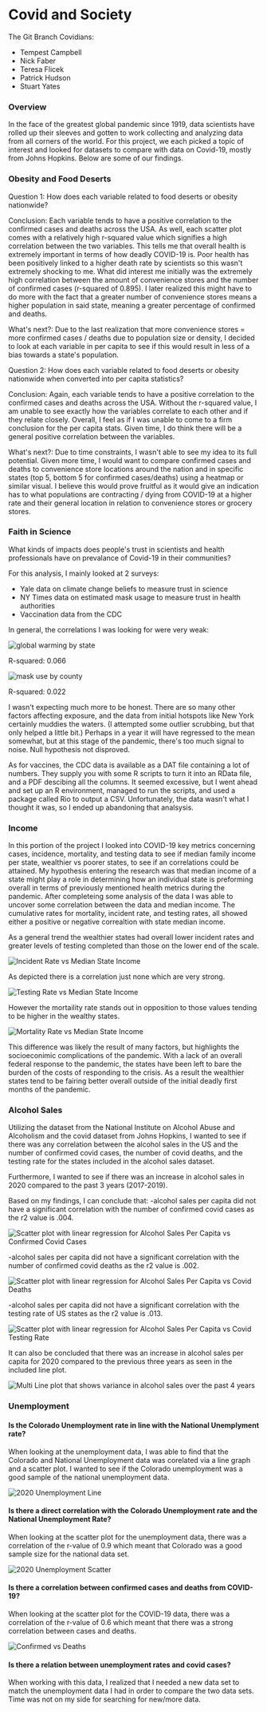 # Covid and Society

The Git Branch Covidians:

- Tempest Campbell
- Nick Faber
- Teresa Flicek
- Patrick Hudson
- Stuart Yates

### Overview

In the face of the greatest global pandemic since 1919, data scientists have rolled up their sleeves and gotten to work collecting and analyzing data from all corners of the world. For this project, we each picked a topic of interest and looked for datasets to compare with data on Covid-19, mostly from Johns Hopkins. Below are some of our findings.

### Obesity and Food Deserts

Question 1: How does each variable related to food deserts or obesity nationwide?

Conclusion: Each variable tends to have a positive correlation to the confirmed cases and deaths across the USA. As well, each scatter plot comes with a relatively high r-squared value which signifies a high correlation between the two variables. This tells me that overall health is extremely important in terms of how deadly COVID-19 is. Poor health has been positively linked to a higher death rate by scientists so this wasn't extremely shocking to me. What did interest me initially was the extremely high correlation between the amount of convenience stores and the number of confirmed cases (r-squared of 0.895). I later realized this might have to do more with the fact that a greater number of convenience stores means a higher population in said state, meaning a greater percentage of confirmed and deaths. 

What's next?: Due to the last realization that more convenience stores = more confirmed cases / deaths due to population size or density, I decided to look at each variable in per capita to see if this would result in less of a bias towards a state's population.

Question 2: How does each variable related to food deserts or obesity nationwide when converted into per capita statistics?

Conclusion: Again, each variable tends to have a positive correlation to the confirmed cases and deaths across the USA. Without the r-squared value, I am unable to see exactly how the variables correlate to each other and if they relate closely. Overall, I feel as if I was unable to come to a firm conclusion for the per capita stats. Given time, I do think there will be a general positive correlation between the variables.

What's next?: Due to time constraints, I wasn't able to see my idea to its full potential. Given more time, I would want to compare confirmed cases and deaths to convenience store locations around the nation and in specific states (top 5, bottom 5 for confirmed cases/deaths) using a heatmap or similar visual. I believe this would prove fruitful as it would give an indication has to what populations are contracting / dying from COVID-19 at a higher rate and their general location in relation to convenience stores or grocery stores.

### Faith in Science

What kinds of impacts does people's trust in scientists and health professionals have on prevalance of Covid-19 in their communities?

For this analysis, I mainly looked at 2 surveys:

- Yale data on climate change beliefs to measure trust in science
- NY Times data on estimated mask usage to measure trust in health authorities
- Vaccination data from the CDC

In general, the correlations I was looking for were very weak:

![global warming by state](Science/output/cases-vs-gw-by-state.png)

R-squared: 0.066

![mask use by county](Science/output/cases-vs-masks-by-county.png)

R-squared: 0.022

I wasn't expecting much more to be honest. There are so many other factors affecting exposure, and the data from initial hotspots like New York certainly muddies the waters. (I attempted some outlier scrubbing, but that only helped a little bit.) Perhaps in a year it will have regressed to the mean somewhat, but at this stage of the pandemic, there's too much signal to noise. Null hypothesis not disproved.

As for vaccines, the CDC data is available as a DAT file containing a lot of numbers. They supply you with some R scripts to turn it into an RData file, and a PDF descibing all the columns. It seemed excessive, but I went ahead and set up an R environment, managed to run the scripts, and used a package called Rio to output a CSV. Unfortunately, the data wasn't what I thought it was, so I ended up abandoning that analsysis.

### Income

In this portion of the project I looked into COVID-19 key metrics concerning cases, incidence, mortality, and testing data to see if median family income per state, wealthier vs poorer states, to see if an correlations could be attained. My hypothesis entering the research was that median income of a state might play a role in determining how an individual state is preforming overall in terms of previously mentioned health metrics during the pandemic. After completeing some analysis of the data I was able to uncover some correlation between the data and median income. The cumulative rates for mortality, incident rate, and testing rates, all showed either a positive or negative correaltion with state median income. 

As a general trend the wealthier states had overall lower incident rates and greater levels of testing completed than those on the lower end of the scale.

![Incident Rate vs Median State Income](MedianIncome/Output/incident_rate_scatter.png)

As depicted there is a correlation just none which are very strong.

![Testing Rate vs Median State Income](MedianIncome/Output/testing_rate_scatter.png)

However the mortaility rate stands out in opposition to those values tending to be higher in the wealthy states. 

![Mortality Rate vs Median State Income](MedianIncome/Output/mortality_rate_scatter.png)

This difference was likely the result of many factors, but highlights the socioeconimic complications of the pandemic. With a lack of an overall federal response to the pandemic, the states have been left to bare the burden of the costs of responding to the crisis. As a result the wealthier states tend to be fairing better overall outside of the initial deadly first months of the pandemic. 

### Alcohol Sales

Utilizing the dataset from the National Institute on Alcohol Abuse and Alcoholism and the covid dataset from Johns Hopkins, I wanted to see if there was any correlation between the alcohol sales in the US and the number of confirmed covid cases, the number of covid deaths, and the testing rate for the states included in the alcohol sales dataset.

Furthermore, I wanted to see if there was an increase in alcohol sales in 2020 compared to the past 3 years (2017-2019).

Based on my findings, I can conclude that:
-alcohol sales per capita did not have a significant correlation with the number of confirmed covid cases as the r2 value is .004. 

![Scatter plot with linear regression for Alcohol Sales Per Capita vs Confirmed Covid Cases](AlcoholSales/Output/Alc-Sales-PerCapita-vs-Confirmed-Cases.png)

-alcohol sales per capita did not have a significant correlation with the number of confirmed covid deaths as the r2 value is .002. 

![Scatter plot with linear regression for Alcohol Sales Per Capita vs Covid Deaths](AlcoholSales/Output/Alc-Sales-PerCapita-vs-Covid-Deaths.png)

-alcohol sales per capita did not have a significant correlation with the testing rate of US states as the r2 value is .013.

![Scatter plot with linear regression for Alcohol Sales Per Capita vs Covid Testing Rate](AlcoholSales/Output/Alc-Sales-PerCapita-vs-Testing-Rate.png)

It can also be concluded that there was an increase in alcohol sales per capita for 2020 compared to the previous three years as seen in the included line plot.

![Multi Line plot that shows variance in alcohol sales over the past 4 years](AlcoholSales/Output/Alc-Sales-PerCapita-past-4-years.png)

### Unemployment
#### Is the Colorado Unemployment rate in line with the National Unemplyment rate?
When looking at the unemployment data, I was able to find that the Colorado and National Unemployment data was corelated via a line graph and a scatter plot. I wanted to see if the Colorado unemployment was a good sample of the national unemployment data.

![2020 Unemployment Line](/Unemployment/Output/2020_National_and_Colorado_UnemploymentRates.png)

#### Is there a direct correlation with the Colorado Unemployment rate and the National Unemployment Rate?
When looking at the scatter plot for the unemployment data, there was a correlation of the r-value of 0.9 which meant that Colorado was a good sample size for the national data set.

![2020 Unemployment Scatter](https://github.com/teresaflicek/Project1/blob/main/Unemployment/Output/2020%20National%20vs.%20Colorado%20Unemployment%20Rate.png?raw=true)

#### Is there a correlation between confirmed cases and deaths from COVID-19?
When looking at the scatter plot for the COVID-19 data, there was a correlation of the r-value of 0.6 which meant that there was a strong correlation between cases and deaths.

![Confirmed vs Deaths](https://github.com/teresaflicek/Project1/blob/main/Unemployment/Output/Confirmed%20vs%20Deaths.png?raw=true)

#### Is there a relation between unemployment rates and covid cases?
When working with this data, I realized that I needed a new data set to match the unemployment data I had in order to compare the two data sets. Time was not on my side for searching for new/more data. 
